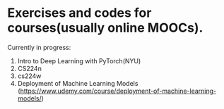 # Exercises and codes for courses(usually online MOOCs).

Currently in progress:
1. Intro to Deep Learning with PyTorch(NYU)
2. CS224n
3. cs224w
4. Deployment of Machine Learning Models (https://www.udemy.com/course/deployment-of-machine-learning-models/)
